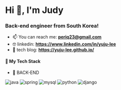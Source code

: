 <h1>Hi 👋, I'm Judy</h1>
<h3>Back-end engineer from South Korea!</h3>


- 📫 You can reach me: **periq23@gmail.com**
- 🤓 linkedin: **https://www.linkedin.com/in/yuju-lee**
- 📝 tech blog: **https://yuju-lee.github.io/**

<h4>📕 My Tech Stack</h4>

- 🌱 BACK-END

![java](https://img.shields.io/badge/Java-ED8B00?style=for-the-badge&logo=openjdk&logoColor=white) ![spring](https://img.shields.io/badge/Spring-6DB33F?style=for-the-badge&logo=spring&logoColor=white) ![mysql](https://img.shields.io/badge/MySQL-00000F?style=for-the-badge&logo=mysql&logoColor=white) ![python](https://img.shields.io/badge/Python-14354C?style=for-the-badge&logo=python&logoColor=white) ![django](https://img.shields.io/badge/Django-092E20?style=for-the-badge&logo=django&logoColor=white) 

